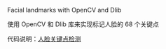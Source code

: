 Facial landmarks with OpenCV and Dlib

使用 OpenCV 和 Dlib 库来实现标记人脸的 68 个关键点

代码说明：[人脸关键点检测](https://github.com/Yuu177/learn/blob/main/%E8%AE%A1%E7%AE%97%E6%9C%BA%E8%A7%86%E8%A7%89/%E4%BA%BA%E8%84%B8%E5%85%B3%E9%94%AE%E7%82%B9%E6%A3%80%E6%B5%8B.md)
